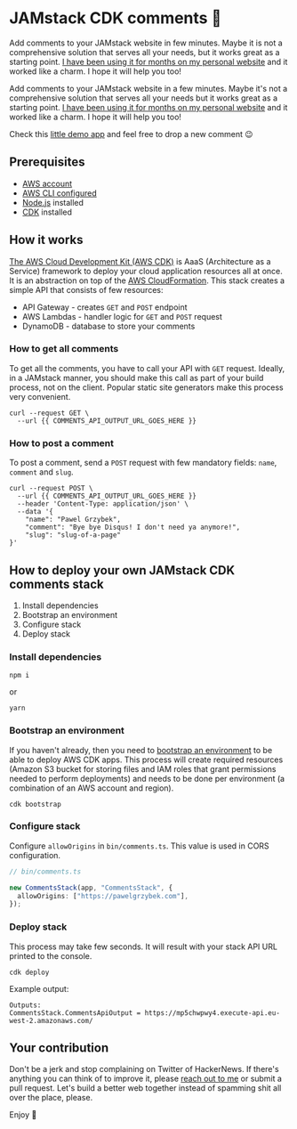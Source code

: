 # JAMstack CDK comments 💬

Add comments to your JAMstack website in few minutes. Maybe it is not a comprehensive solution that serves all your needs, but it works great as a starting point. [I have been using it for months on my personal website](https://pawelgrzybek.com/bye-bye-disqus-i-built-my-commenting-system-using-aws-serverless-stack-and-netlify-build-hooks/) and it worked like a charm. I hope it will help you too!

Add comments to your JAMstack website in a few minutes. Maybe it's not a comprehensive solution that serves all your needs but it works great as a starting point. [I have been using it for months on my personal website](https://pawelgrzybek.com/bye-bye-disqus-i-built-my-commenting-system-using-aws-serverless-stack-and-netlify-build-hooks/) and it worked like a charm. I hope it will help you too!

Check this [little demo app](https://jamstack-cdk-comments.netlify.app) and feel free to drop a new comment 😉

## Prerequisites

- [AWS account](https://aws.amazon.com)
- [AWS CLI configured](https://aws.amazon.com/cli/)
- [Node.js](https://nodejs.org/en/) installed
- [CDK](https://docs.aws.amazon.com/cdk/latest/guide/work-with.html) installed

## How it works

[The AWS Cloud Development Kit (AWS CDK)](https://aws.amazon.com/cdk/) is AaaS (Architecture as a Service) framework to deploy your cloud application resources all at once. It is an abstraction on top of the [AWS Cloud​Formation](https://aws.amazon.com/cloudformation/). This stack creates a simple API that consists of few resources:

- API Gateway - creates `GET` and `POST` endpoint
- AWS Lambdas - handler logic for `GET` and `POST` request
- DynamoDB - database to store your comments

### How to get all comments

To get all the comments, you have to call your API with `GET` request. Ideally, in a JAMstack manner, you should make this call as part of your build process, not on the client. Popular static site generators make this process very convenient.

```
curl --request GET \
  --url {{ COMMENTS_API_OUTPUT_URL_GOES_HERE }}
```

### How to post a comment

To post a comment, send a `POST` request with few mandatory fields: `name`, `comment` and `slug`.

```
curl --request POST \
  --url {{ COMMENTS_API_OUTPUT_URL_GOES_HERE }}
  --header 'Content-Type: application/json' \
  --data '{
	"name": "Pawel Grzybek",
	"comment": "Bye bye Disqus! I don't need ya anymore!",
	"slug": "slug-of-a-page"
}'
```

## How to deploy your own JAMstack CDK comments stack

1. Install dependencies
2. Bootstrap an environment
3. Configure stack
4. Deploy stack

### Install dependencies

```
npm i
```

or

```
yarn
```

### Bootstrap an environment

If you haven't already, then you need to [bootstrap an environment](https://docs.aws.amazon.com/cdk/latest/guide/bootstrapping.html) to be able to deploy AWS CDK apps. This process will create required resources (Amazon S3 bucket for storing files and IAM roles that grant permissions needed to perform deployments) and needs to be done per environment (a combination of an AWS account and region).

```
cdk bootstrap
```

### Configure stack

Configure `allowOrigins` in `bin/comments.ts`. This value is used in CORS configuration.

```ts
// bin/comments.ts

new CommentsStack(app, "CommentsStack", {
  allowOrigins: ["https://pawelgrzybek.com"],
});
```

### Deploy stack

This process may take few seconds. It will result with your stack API URL printed to the console.

```
cdk deploy
```

Example output:

```
Outputs:
CommentsStack.CommentsApiOutput = https://mp5chwpwy4.execute-api.eu-west-2.amazonaws.com/
```

## Your contribution

Don't be a jerk and stop complaining on Twitter of HackerNews. If there's anything you can think of to improve it, please [reach out to me](https://twitter.com/pawelgrzybek) or submit a pull request. Let's build a better web together instead of spamming shit all over the place, please.

Enjoy 👋
